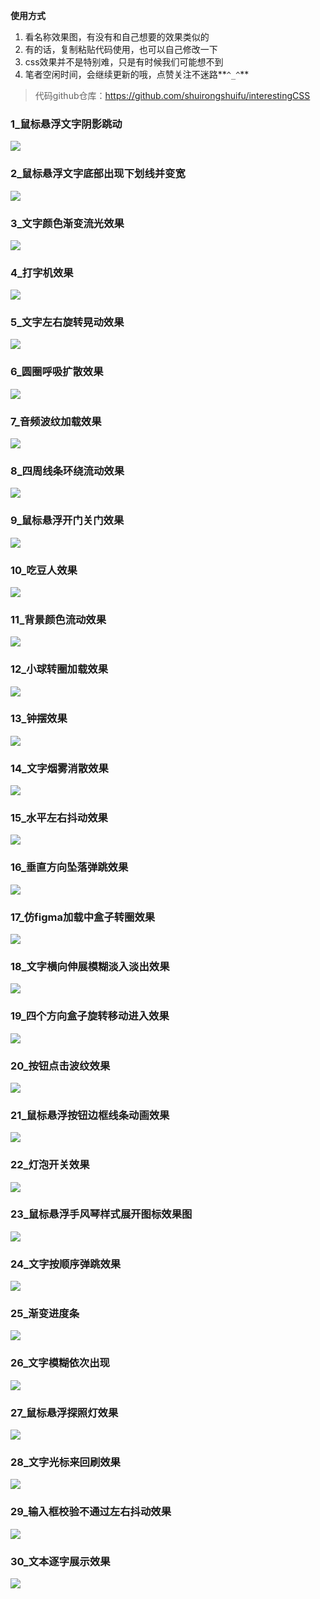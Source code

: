 **使用方式**

1. 看名称效果图，有没有和自己想要的效果类似的
2. 有的话，复制粘贴代码使用，也可以自己修改一下
3. css效果并不是特别难，只是有时候我们可能想不到
4. 笔者空闲时间，会继续更新的哦，点赞关注不迷路**`^_^`**

>  代码github仓库：https://github.com/shuirongshuifu/interestingCSS

### 1_鼠标悬浮文字阴影跳动
<img src="./1_鼠标悬浮文字阴影跳动/效果图.gif" />

### 2_鼠标悬浮文字底部出现下划线并变宽
<img src="./2_鼠标悬浮文字底部出现下划线并变宽/效果图.gif" />

### 3_文字颜色渐变流光效果
<img src="./3_文字颜色渐变流光效果/效果图.gif" />

### 4_打字机效果
<img src="./4_打字机效果/效果图.gif" />

### 5_文字左右旋转晃动效果
<img src="./5_文字左右旋转晃动效果/效果图.gif" />

### 6_圆圈呼吸扩散效果
<img src="./6_圆圈呼吸扩散效果/效果图.gif" />

### 7_音频波纹加载效果
<img src="./7_音频波纹加载效果/效果图.gif" />

### 8_四周线条环绕流动效果
<img src="./8_四周线条环绕流动效果/效果图.gif" />

### 9_鼠标悬浮开门关门效果
<img src="./9_鼠标悬浮开门关门效果/效果图.gif" />

### 10_吃豆人效果
<img src="./10_吃豆人效果/效果图.gif" />

### 11_背景颜色流动效果
<img src="./11_背景颜色流动效果/效果图.gif" />

### 12_小球转圈加载效果
<img src="./12_小球转圈加载效果/效果图.gif" />

### 13_钟摆效果
<img src="./13_钟摆效果/效果图.gif" />

### 14_文字烟雾消散效果
<img src="./14_文字烟雾消散效果/效果图.gif" />

### 15_水平左右抖动效果
<img src="./15_水平左右抖动效果/效果图.gif" />

### 16_垂直方向坠落弹跳效果
<img src="./16_垂直方向坠落弹跳效果/效果图.gif" />

### 17_仿figma加载中盒子转圈效果
<img src="./17_仿figma加载中盒子转圈效果/效果图.gif" />

### 18_文字横向伸展模糊淡入淡出效果
<img src="./18_文字横向伸展模糊淡入淡出效果/效果图.gif" />

### 19_四个方向盒子旋转移动进入效果
<img src="./19_四个方向盒子旋转移动进入效果/效果图.gif" />

### 20_按钮点击波纹效果
<img src="./20_按钮点击波纹效果/效果图.gif" />

### 21_鼠标悬浮按钮边框线条动画效果
<img src="./21_鼠标悬浮按钮边框线条动画效果/效果图.gif" />

### 22_灯泡开关效果
<img src="./22_灯泡开关效果/效果图.gif" />

### 23_鼠标悬浮手风琴样式展开图标效果图
<img src="./23_鼠标悬浮手风琴样式展开图标效果图/效果图.gif" />

### 24_文字按顺序弹跳效果
<img src="./24_文字按顺序弹跳效果/效果图.gif" />

### 25_渐变进度条
<img src="./25_渐变进度条/效果图.gif" />

### 26_文字模糊依次出现
<img src="./26_文字模糊依次出现/效果图.gif" />

### 27_鼠标悬浮探照灯效果
<img src="./27_鼠标悬浮探照灯效果/效果图.gif" />

### 28_文字光标来回刷效果
<img src="./28_文字光标来回刷效果/效果图.gif" />

### 29_输入框校验不通过左右抖动效果
<img src="./29_输入框校验不通过左右抖动效果/效果图.gif" />

### 30_文本逐字展示效果
<img src="./30_文本逐字展示效果/效果图.gif" />


